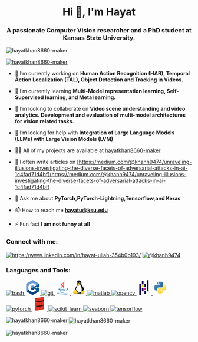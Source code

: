 <h1 align="center">Hi 👋, I'm Hayat</h1>
<h3 align="center">A passionate Computer Vision researcher and a PhD student at Kansas State University.</h3>

<p align="left"> <img src="https://komarev.com/ghpvc/?username=hayatkhan8660-maker&label=Profile%20views&color=0e75b6&style=flat" alt="hayatkhan8660-maker" /> </p>

<p align="left"> <a href="https://github.com/ryo-ma/github-profile-trophy"><img src="https://github-profile-trophy.vercel.app/?username=hayatkhan8660-maker" alt="hayatkhan8660-maker" /></a> </p>

- 🔭 I’m currently working on **Human Action Recognition (HAR), Temporal Action Localization (TAL), Object Detection and Tracking in Videos.**

- 🌱 I’m currently learning **Multi-Model representation learning, Self-Supervised learning, and Meta learning.**

- 👯 I’m looking to collaborate on **Video scene understanding and video analytics. Development and evaluation of multi-model architectures for vision related tasks.**

- 🤝 I’m looking for help with **Integration of Large Language Models (LLMs) with Large Vision Models (LVM)**

- 👨‍💻 All of my projects are available at [hayatkhan8660-maker](hayatkhan8660-maker)

- 📝 I often write articles on [https://medium.com/@khanh9474/unraveling-illusions-investigating-the-diverse-facets-of-adversarial-attacks-in-ai-1c4fad71d4bf](https://medium.com/@khanh9474/unraveling-illusions-investigating-the-diverse-facets-of-adversarial-attacks-in-ai-1c4fad71d4bf)

- 💬 Ask me about **PyTorch,PyTorch-Lightning,Tensorflow,and Keras**

- 📫 How to reach me **hayatu@ksu.edu**

- ⚡ Fun fact **I am not funny at all**

<h3 align="left">Connect with me:</h3>
<p align="left">
<a href="https://linkedin.com/in/https://www.linkedin.com/in/hayat-ullah-354b0b193/" target="blank"><img align="center" src="https://raw.githubusercontent.com/rahuldkjain/github-profile-readme-generator/master/src/images/icons/Social/linked-in-alt.svg" alt="https://www.linkedin.com/in/hayat-ullah-354b0b193/" height="30" width="40" /></a>
<a href="https://medium.com/@khanh9474" target="blank"><img align="center" src="https://raw.githubusercontent.com/rahuldkjain/github-profile-readme-generator/master/src/images/icons/Social/medium.svg" alt="@khanh9474" height="30" width="40" /></a>
</p>

<h3 align="left">Languages and Tools:</h3>
<p align="left"> <a href="https://www.gnu.org/software/bash/" target="_blank" rel="noreferrer"> <img src="https://www.vectorlogo.zone/logos/gnu_bash/gnu_bash-icon.svg" alt="bash" width="40" height="40"/> </a> <a href="https://www.w3schools.com/cpp/" target="_blank" rel="noreferrer"> <img src="https://raw.githubusercontent.com/devicons/devicon/master/icons/cplusplus/cplusplus-original.svg" alt="cplusplus" width="40" height="40"/> </a> <a href="https://git-scm.com/" target="_blank" rel="noreferrer"> <img src="https://www.vectorlogo.zone/logos/git-scm/git-scm-icon.svg" alt="git" width="40" height="40"/> </a> <a href="https://www.java.com" target="_blank" rel="noreferrer"> <img src="https://raw.githubusercontent.com/devicons/devicon/master/icons/java/java-original.svg" alt="java" width="40" height="40"/> </a> <a href="https://www.linux.org/" target="_blank" rel="noreferrer"> <img src="https://raw.githubusercontent.com/devicons/devicon/master/icons/linux/linux-original.svg" alt="linux" width="40" height="40"/> </a> <a href="https://www.mathworks.com/" target="_blank" rel="noreferrer"> <img src="https://upload.wikimedia.org/wikipedia/commons/2/21/Matlab_Logo.png" alt="matlab" width="40" height="40"/> </a> <a href="https://opencv.org/" target="_blank" rel="noreferrer"> <img src="https://www.vectorlogo.zone/logos/opencv/opencv-icon.svg" alt="opencv" width="40" height="40"/> </a> <a href="https://pandas.pydata.org/" target="_blank" rel="noreferrer"> <img src="https://raw.githubusercontent.com/devicons/devicon/2ae2a900d2f041da66e950e4d48052658d850630/icons/pandas/pandas-original.svg" alt="pandas" width="40" height="40"/> </a> <a href="https://www.python.org" target="_blank" rel="noreferrer"> <img src="https://raw.githubusercontent.com/devicons/devicon/master/icons/python/python-original.svg" alt="python" width="40" height="40"/> </a> <a href="https://pytorch.org/" target="_blank" rel="noreferrer"> <img src="https://www.vectorlogo.zone/logos/pytorch/pytorch-icon.svg" alt="pytorch" width="40" height="40"/> </a> <a href="https://www.scala-lang.org" target="_blank" rel="noreferrer"> <img src="https://raw.githubusercontent.com/devicons/devicon/master/icons/scala/scala-original.svg" alt="scala" width="40" height="40"/> </a> <a href="https://scikit-learn.org/" target="_blank" rel="noreferrer"> <img src="https://upload.wikimedia.org/wikipedia/commons/0/05/Scikit_learn_logo_small.svg" alt="scikit_learn" width="40" height="40"/> </a> <a href="https://seaborn.pydata.org/" target="_blank" rel="noreferrer"> <img src="https://seaborn.pydata.org/_images/logo-mark-lightbg.svg" alt="seaborn" width="40" height="40"/> </a> <a href="https://www.tensorflow.org" target="_blank" rel="noreferrer"> <img src="https://www.vectorlogo.zone/logos/tensorflow/tensorflow-icon.svg" alt="tensorflow" width="40" height="40"/> </a> </p>

<p><img align="left" src="https://github-readme-stats.vercel.app/api/top-langs?username=hayatkhan8660-maker&show_icons=true&locale=en&layout=compact" alt="hayatkhan8660-maker" /></p>

<p>&nbsp;<img align="center" src="https://github-readme-stats.vercel.app/api?username=hayatkhan8660-maker&show_icons=true&locale=en" alt="hayatkhan8660-maker" /></p>

<p><img align="center" src="https://github-readme-streak-stats.herokuapp.com/?user=hayatkhan8660-maker&" alt="hayatkhan8660-maker" /></p>
